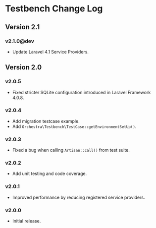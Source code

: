 Testbench Change Log
==============

## Version 2.1

### v2.1.0@dev

* Update Laravel 4.1 Service Providers.

## Version 2.0

### v2.0.5

* Fixed stricter SQLite configuration introduced in Laravel Framework 4.0.8. 

### v2.0.4

* Add migration testcase example.
* Add `Orchestra\Testbench\TestCase::getEnvironmentSetUp()`.

### v2.0.3

* Fixed a bug when calling `Artisan::call()` from test suite.

### v2.0.2

* Add unit testing and code coverage.

### v2.0.1

* Improved performance by reducing registered service providers.

### v2.0.0

* Initial release.
